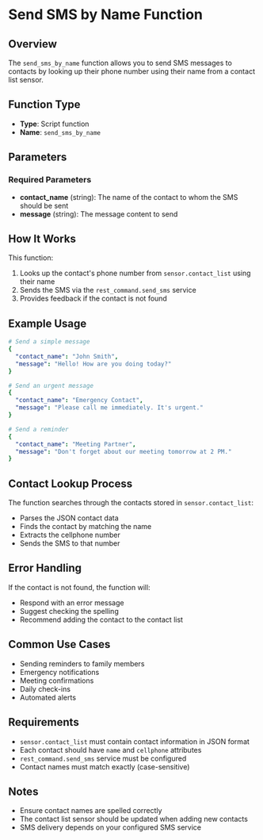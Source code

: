 # Send SMS by Name Function

## Overview
The `send_sms_by_name` function allows you to send SMS messages to contacts by looking up their phone number using their name from a contact list sensor.

## Function Type
- **Type**: Script function
- **Name**: `send_sms_by_name`

## Parameters

### Required Parameters
- **contact_name** (string): The name of the contact to whom the SMS should be sent
- **message** (string): The message content to send

## How It Works
This function:
1. Looks up the contact's phone number from `sensor.contact_list` using their name
2. Sends the SMS via the `rest_command.send_sms` service
3. Provides feedback if the contact is not found

## Example Usage

```yaml
# Send a simple message
{
  "contact_name": "John Smith",
  "message": "Hello! How are you doing today?"
}

# Send an urgent message
{
  "contact_name": "Emergency Contact",
  "message": "Please call me immediately. It's urgent."
}

# Send a reminder
{
  "contact_name": "Meeting Partner",
  "message": "Don't forget about our meeting tomorrow at 2 PM."
}
```

## Contact Lookup Process
The function searches through the contacts stored in `sensor.contact_list`:
- Parses the JSON contact data
- Finds the contact by matching the name
- Extracts the cellphone number
- Sends the SMS to that number

## Error Handling
If the contact is not found, the function will:
- Respond with an error message
- Suggest checking the spelling
- Recommend adding the contact to the contact list

## Common Use Cases
- Sending reminders to family members
- Emergency notifications
- Meeting confirmations
- Daily check-ins
- Automated alerts

## Requirements
- `sensor.contact_list` must contain contact information in JSON format
- Each contact should have `name` and `cellphone` attributes
- `rest_command.send_sms` service must be configured
- Contact names must match exactly (case-sensitive)

## Notes
- Ensure contact names are spelled correctly
- The contact list sensor should be updated when adding new contacts
- SMS delivery depends on your configured SMS service

